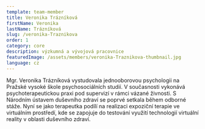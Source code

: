 ```yaml
---
template: team-member
title: Veronika Trázníková
firstName: Veronika
lastName: Trázníková
slug: /veronika-Traznikova
order: 1
category: core
description: výzkumná a vývojová pracovnice
featuredImage: /assets/members/veronika-Traznikova-thumbnail.jpg
language: cz
---
```


Mgr. Veronika Trázníková vystudovala jednooborovou psychologii na Pražské vysoké škole psychosociálních studií. V současnosti vykonává psychoterapeutickou praxi pod supervizí v rámci vázané živnosti. S Národním ústavem duševního zdraví se poprvé setkala během odborné stáže. Nyní se jako terapeutka podílí na realizaci expoziční terapie ve virtuálním prostředí, kde se zapojuje do testování využití technologií virtuální reality v oblasti duševního zdraví. 
